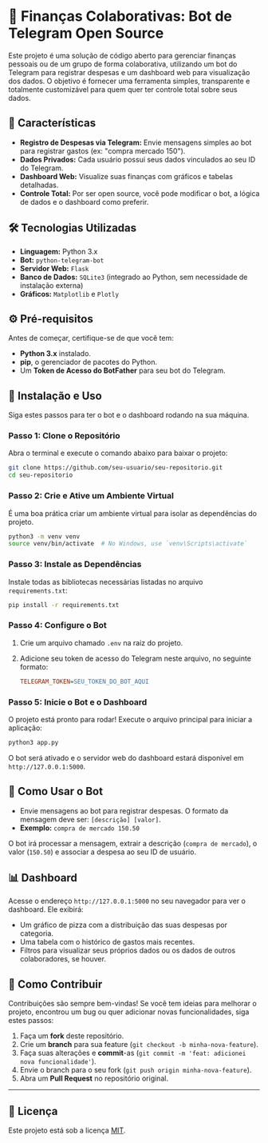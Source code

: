 # 🤖 **Finanças Colaborativas: Bot de Telegram Open Source**

Este projeto é uma solução de código aberto para gerenciar finanças pessoais ou de um grupo de forma colaborativa, utilizando um bot do Telegram para registrar despesas e um dashboard web para visualização dos dados. O objetivo é fornecer uma ferramenta simples, transparente e totalmente customizável para quem quer ter controle total sobre seus dados.

## 🚀 **Características**

  - **Registro de Despesas via Telegram:** Envie mensagens simples ao bot para registrar gastos (ex: "compra mercado 150").
  - **Dados Privados:** Cada usuário possui seus dados vinculados ao seu ID do Telegram.
  - **Dashboard Web:** Visualize suas finanças com gráficos e tabelas detalhadas.
  - **Controle Total:** Por ser open source, você pode modificar o bot, a lógica de dados e o dashboard como preferir.

## 🛠️ **Tecnologias Utilizadas**

  - **Linguagem:** Python 3.x
  - **Bot:** `python-telegram-bot`
  - **Servidor Web:** `Flask`
  - **Banco de Dados:** `SQLite3` (integrado ao Python, sem necessidade de instalação externa)
  - **Gráficos:** `Matplotlib` e `Plotly`

## ⚙️ **Pré-requisitos**

Antes de começar, certifique-se de que você tem:

  * **Python 3.x** instalado.
  * **pip**, o gerenciador de pacotes do Python.
  * Um **Token de Acesso do BotFather** para seu bot do Telegram.

## 🚀 **Instalação e Uso**

Siga estes passos para ter o bot e o dashboard rodando na sua máquina.

### Passo 1: Clone o Repositório

Abra o terminal e execute o comando abaixo para baixar o projeto:

```sh
git clone https://github.com/seu-usuario/seu-repositorio.git
cd seu-repositorio
```

### Passo 2: Crie e Ative um Ambiente Virtual

É uma boa prática criar um ambiente virtual para isolar as dependências do projeto.

```sh
python3 -m venv venv
source venv/bin/activate  # No Windows, use `venv\Scripts\activate`
```

### Passo 3: Instale as Dependências

Instale todas as bibliotecas necessárias listadas no arquivo `requirements.txt`:

```sh
pip install -r requirements.txt
```

### Passo 4: Configure o Bot

1.  Crie um arquivo chamado `.env` na raiz do projeto.

2.  Adicione seu token de acesso do Telegram neste arquivo, no seguinte formato:

    ```ini
    TELEGRAM_TOKEN=SEU_TOKEN_DO_BOT_AQUI
    ```

### Passo 5: Inicie o Bot e o Dashboard

O projeto está pronto para rodar\! Execute o arquivo principal para iniciar a aplicação:

```sh
python3 app.py
```

O bot será ativado e o servidor web do dashboard estará disponível em `http://127.0.0.1:5000`.

## 🤖 **Como Usar o Bot**

  - Envie mensagens ao bot para registrar despesas. O formato da mensagem deve ser: `[descrição] [valor]`.
  - **Exemplo:** `compra de mercado 150.50`

O bot irá processar a mensagem, extrair a descrição (`compra de mercado`), o valor (`150.50`) e associar a despesa ao seu ID de usuário.

## 📊 **Dashboard**

Acesse o endereço `http://127.0.0.1:5000` no seu navegador para ver o dashboard. Ele exibirá:

  - Um gráfico de pizza com a distribuição das suas despesas por categoria.
  - Uma tabela com o histórico de gastos mais recentes.
  - Filtros para visualizar seus próprios dados ou os dados de outros colaboradores, se houver.

## 🤝 **Como Contribuir**

Contribuições são sempre bem-vindas\! Se você tem ideias para melhorar o projeto, encontrou um bug ou quer adicionar novas funcionalidades, siga estes passos:

1.  Faça um **fork** deste repositório.
2.  Crie um **branch** para sua feature (`git checkout -b minha-nova-feature`).
3.  Faça suas alterações e **commit**-as (`git commit -m 'feat: adicionei nova funcionalidade'`).
4.  Envie o branch para o seu fork (`git push origin minha-nova-feature`).
5.  Abra um **Pull Request** no repositório original.

-----

## 📝 **Licença**

Este projeto está sob a licença [MIT](https://opensource.org/licenses/MIT).
